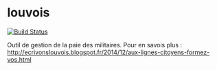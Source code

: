 louvois
=======

[![Build Status](https://drone.io/github.com/ritoon/louvois/status.png)](https://drone.io/github.com/ritoon/louvois/latest)

Outil de gestion de la paie des militaires.
Pour en savois plus :
http://ecrivonslouvois.blogspot.fr/2014/12/aux-lignes-citoyens-formez-vos.html
